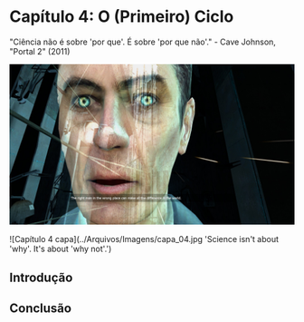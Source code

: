 
# Capítulo 4: O (Primeiro) Ciclo
"Ciência não é sobre 'por que'. É sobre 'por que não'." - Cave Johnson, "Portal 2" (2011)

<p align="center">
  <img src="../Arquivos/Imagens/capa_04.jpg" />
</p>

![Capítulo 4 capa](../Arquivos/Imagens/capa_04.jpg 'Science isn't about \'why\'. It's about \'why not\'.')

## Introdução


## Conclusão
